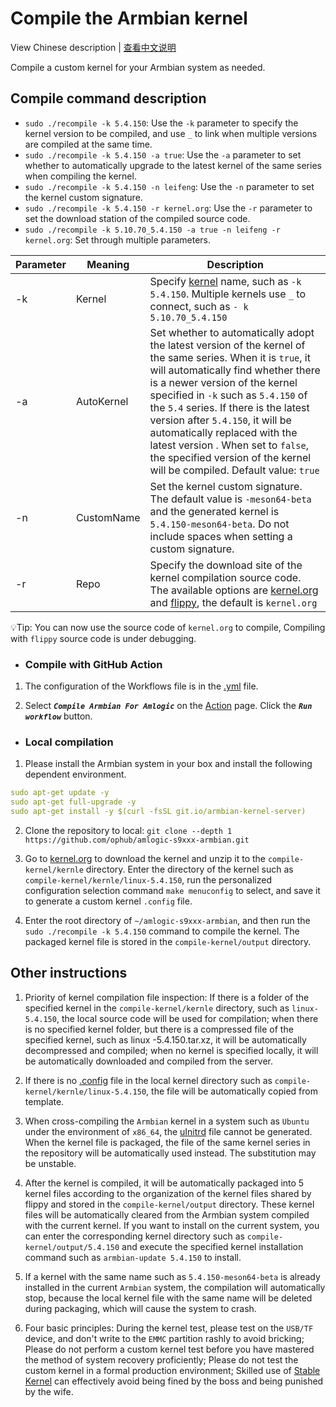# Compile the Armbian kernel

View Chinese description  |  [查看中文说明](README.cn.md)

Compile a custom kernel for your Armbian system as needed.

## Compile command description

- `sudo ./recompile -k 5.4.150`: Use the `-k` parameter to specify the kernel version to be compiled, and use `_` to link when multiple versions are compiled at the same time.
- `sudo ./recompile -k 5.4.150 -a true`: Use the `-a` parameter to set whether to automatically upgrade to the latest kernel of the same series when compiling the kernel.
- `sudo ./recompile -k 5.4.150 -n leifeng`: Use the `-n` parameter to set the kernel custom signature.
- `sudo ./recompile -k 5.4.150 -r kernel.org`: Use the `-r` parameter to set the download station of the compiled source code.
- `sudo ./recompile -k 5.10.70_5.4.150 -a true -n leifeng -r kernel.org`: Set through multiple parameters.

| Parameter | Meaning | Description |
| ---- | ---- | ---- |
| -k | Kernel | Specify [kernel](https://cdn.kernel.org/pub/linux/kernel/v5.x/) name, such as `-k 5.4.150`. Multiple kernels use `_` to connect, such as `- k 5.10.70_5.4.150` |
| -a | AutoKernel | Set whether to automatically adopt the latest version of the kernel of the same series. When it is `true`, it will automatically find whether there is a newer version of the kernel specified in `-k` such as `5.4.150` of the `5.4` series. If there is the latest version after `5.4.150`, it will be automatically replaced with the latest version . When set to `false`, the specified version of the kernel will be compiled. Default value: `true` |
| -n | CustomName | Set the kernel custom signature. The default value is `-meson64-beta` and the generated kernel is `5.4.150-meson64-beta`. Do not include spaces when setting a custom signature. |
| -r | Repo | Specify the download site of the kernel compilation source code. The available options are [kernel.org](https://www.kernel.org/) and [flippy](https://github.com/unifreq), the default is `kernel.org` |

💡Tip: You can now use the source code of `kernel.org` to compile, Compiling with `flippy` source code is under debugging.

- ### Compile with GitHub Action

1. The configuration of the Workflows file is in the [.yml](https://github.com/ophub/amlogic-s9xxx-armbian/tree/main/.github/workflows) file.

2. Select ***`Compile Armbian For Amlogic`*** on the [Action](https://github.com/ophub/amlogic-s9xxx-armbian/actions) page. Click the ***`Run workflow`*** button.

- ### Local compilation

1. Please install the Armbian system in your box and install the following dependent environment.

```yaml
sudo apt-get update -y
sudo apt-get full-upgrade -y
sudo apt-get install -y $(curl -fsSL git.io/armbian-kernel-server)
```

2. Clone the repository to local: `git clone --depth 1 https://github.com/ophub/amlogic-s9xxx-armbian.git`

3. Go to [kernel.org](https://cdn.kernel.org/pub/linux/kernel/v5.x/) to download the kernel and unzip it to the `compile-kernel/kernle` directory. Enter the directory of the kernel such as `compile-kernel/kernle/linux-5.4.150`, run the personalized configuration selection command `make menuconfig` to select, and save it to generate a custom kernel `.config` file. 

4. Enter the root directory of `~/amlogic-s9xxx-armbian`, and then run the `sudo ./recompile -k 5.4.150` command to compile the kernel. The packaged kernel file is stored in the `compile-kernel/output` directory.

## Other instructions

1. Priority of kernel compilation file inspection: If there is a folder of the specified kernel in the `compile-kernel/kernle` directory, such as `linux-5.4.150`, the local source code will be used for compilation; when there is no specified kernel folder, but there is a compressed file of the specified kernel, such as linux -5.4.150.tar.xz, it will be automatically decompressed and compiled; when no kernel is specified locally, it will be automatically downloaded and compiled from the server.

2. If there is no [.config](tools/config) file in the local kernel directory such as `compile-kernel/kernle/linux-5.4.150`, the file will be automatically copied from template.

3. When cross-compiling the `Armbian` kernel in a system such as `Ubuntu` under the environment of `x86_64`, the [uInitrd](tools/uInitrd) file cannot be generated. When the kernel file is packaged, the file of the same kernel series in the repository will be automatically used instead. The substitution may be unstable.

4. After the kernel is compiled, it will be automatically packaged into 5 kernel files according to the organization of the kernel files shared by flippy and stored in the `compile-kernel/output` directory. These kernel files will be automatically cleared from the Armbian system compiled with the current kernel. If you want to install on the current system, you can enter the corresponding kernel directory such as `compile-kernel/output/5.4.150` and execute the specified kernel installation command such as `armbian-update 5.4.150` to install.

5. If a kernel with the same name such as `5.4.150-meson64-beta` is already installed in the current `Armbian` system, the compilation will automatically stop, because the local kernel file with the same name will be deleted during packaging, which will cause the system to crash.

6. Four basic principles: During the kernel test, please test on the `USB/TF` device, and don't write to the `EMMC` partition rashly to avoid bricking; Please do not perform a custom kernel test before you have mastered the method of system recovery proficiently; Please do not test the custom kernel in a formal production environment; Skilled use of [Stable Kernel](https://github.com/ophub/kernel/tree/main/pub/stable) can effectively avoid being fined by the boss and being punished by the wife.

